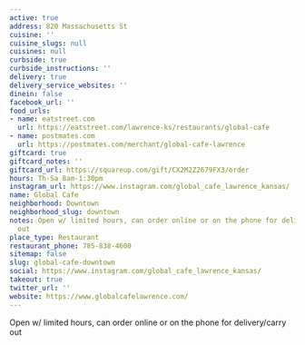 ```yaml
---
active: true
address: 820 Massachusetts St
cuisine: ''
cuisine_slugs: null
cuisines: null
curbside: true
curbside_instructions: ''
delivery: true
delivery_service_websites: ''
dinein: false
facebook_url: ''
food_urls:
- name: eatstreet.com
  url: https://eatstreet.com/lawrence-ks/restaurants/global-cafe
- name: postmates.com
  url: https://postmates.com/merchant/global-cafe-lawrence
giftcard: true
giftcard_notes: ''
giftcard_url: https://squareup.com/gift/CX2M2Z2679FX3/order
hours: Th-Sa 8am-1:30pm
instagram_url: https://www.instagram.com/global_cafe_lawrence_kansas/
name: Global Cafe
neighborhood: Downtown
neighborhood_slug: downtown
notes: Open w/ limited hours, can order online or on the phone for delivery/carry
  out
place_type: Restaurant
restaurant_phone: 785-838-4600
sitemap: false
slug: global-cafe-downtown
social: https://www.instagram.com/global_cafe_lawrence_kansas/
takeout: true
twitter_url: ''
website: https://www.globalcafelawrence.com/
---
```


Open w/ limited hours, can order online or on the phone for delivery/carry out